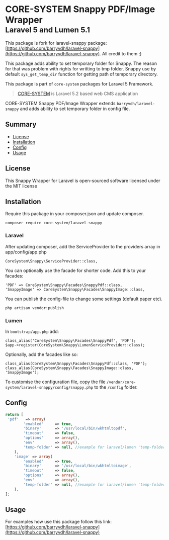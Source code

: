 # CORE-SYSTEM Snappy PDF/Image Wrapper<br /><small>Laravel 5 and Lumen 5.1</small>

This package is fork for laravel-snappy package: [https://github.com/barryvdh/laravel-snappy](https://github.com/barryvdh/laravel-snappy). All credit to them ;) 

This package adds ability to set temporary folder for Snappy. The reason for that was problem with rights for writting to tmp folder. Snappy use by default `sys_get_temp_dir` function for getting path of temporary directory.

This package is part of `core-system` packages for Laravel 5 Framework. 
> [CORE-SYSTEM](http://www.core-system.cz) is Laravel 5.2 based web CMS application

CORE-SYSTEM Snappy PDF/Image Wrapper extends `barryvdh/laravel-snappy` and adds ability to set temporary folder in config file.
 
## Summary

- [License](#license)
- [Installation](#installation)
- [Config](#config)
- [Usage](#usage)
 
## License

This Snappy Wrapper for Laravel is open-sourced software licensed under the MIT license

## Installation

Require this package in your composer.json and update composer.

    composer require core-system/laravel-snappy

### Laravel

After updating composer, add the ServiceProvider to the providers array in app/config/app.php

    CoreSystem\Snappy\ServiceProvider::class,

You can optionally use the facade for shorter code. Add this to your facades:

    'PDF' => CoreSystem\Snappy\Facades\SnappyPdf::class,
    'SnappyImage' => CoreSystem\Snappy\Facades\SnappyImage::class,

You can  publish the config-file to change some settings (default paper etc).

    php artisan vendor:publish

### Lumen
In `bootstrap/app.php` add:
   
    class_alias('CoreSystem\Snappy\Facades\SnappyPdf', 'PDF');
    $app->register(CoreSystem\Snappy\LumenServiceProvider::class);

Optionally, add the facades like so:

    class_alias(CoreSystem\Snappy\Facades\SnappyPdf::class, 'PDF');
    class_alias(CoreSystem\Snappy\Facades\SnappyImage::class, 'SnappyImage');

To customise the configuration file, copy the file `/vendor/core-system/laravel-snappy/config/snappy.php` to the `/config` folder.

## Config

```php
return [
 'pdf'   => array(
        'enabled'     => true,
        'binary'      => '/usr/local/bin/wkhtmltopdf',
        'timeout'     => false,
        'options'     => array(),
        'env'         => array(),
        'temp-folder' => null, //example for laravel/lumen 'temp-folder' => storage_path('app/snappy/pdf')
    ),
    'image' => array(
        'enabled'     => true,
        'binary'      => '/usr/local/bin/wkhtmltoimage',
        'timeout'     => false,
        'options'     => array(),
        'env'         => array(),
        'temp-folder' => null, //example for laravel/lumen 'temp-folder' => storage_path('app/snappy/img')
    ),  
];
```

## Usage

For examples how use this package follow this link: <br />
[https://github.com/barryvdh/laravel-snappy](https://github.com/barryvdh/laravel-snappy)

